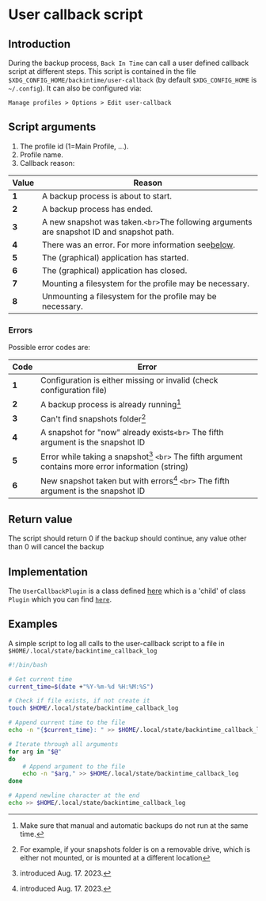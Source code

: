 User callback script
====================

## Introduction

During the backup process, `Back In Time` can call a user defined callback script at different steps.
This script is contained in the file `$XDG_CONFIG_HOME/backintime/user-callback` (by default `$XDG_CONFIG_HOME` is `~/.config`).
It can also be configured via:

```
Manage profiles > Options > Edit user-callback
```

## Script arguments

1. The profile id (1=Main Profile, ...).
2. Profile name.
3. Callback reason:

| Value       | Reason                                                                                      |
| ----------- | ------------------------------------------------------------------------------------------- |
| **1** | A backup process is about to start.                                                         |
| **2** | A backup process has ended.                                                                 |
| **3** | A new snapshot was taken.`<br>`The following arguments are snapshot ID and snapshot path. |
| **4** | There was an error. For more information see[below](#errors).                                  |
| **5** | The (graphical) application has started.                                                    |
| **6** | The (graphical) application has closed.                                                     |
| **7** | Mounting a filesystem for the profile may be necessary.                                     |
| **8** | Unmounting a filesystem for the profile may be necessary.                                   |

### Errors

Possible error codes are:

| Code        | Error                                                                                                  |
| ----------- | ------------------------------------------------------------------------------------------------------ |
| **1** | Configuration is either missing or invalid (check configuration file)                                  |
| **2** | A backup process is already running[^1]                                                                |
| **3** | Can't find snapshots folder[^2]                                                                        |
| **4** | A snapshot for "now" already exists`<br>` The fifth argument is the snapshot ID                      |
| **5** | Error while taking a snapshot[^3] `<br>` The fifth argument contains more error information (string) |
| **6** | New snapshot taken but with errors[^4] `<br>` The fifth argument is the snapshot ID                  |

## Return value

The script should return $0$ if the backup should continue, any value other than $0$ will cancel the backup

## Implementation

The `UserCallbackPlugin` is a class defined [here](https://github.com/bit-team/backintime/blob/dev/common/plugins/usercallback.plugin.py) which is a 'child' of class `Plugin` which you can find [`here`](https://github.com/bit-team/backintime/blob/dev/common/pluginmanager.py).

## Examples

A simple script to log all calls to the user-callback script to a file in `$HOME/.local/state/backintime_callback_log`

```bash
#!/bin/bash

# Get current time
current_time=$(date +"%Y-%m-%d %H:%M:%S")

# Check if file exists, if not create it
touch $HOME/.local/state/backintime_callback_log

# Append current time to the file
echo -n "{$current_time}: " >> $HOME/.local/state/backintime_callback_log

# Iterate through all arguments
for arg in "$@"
do
    # Append argument to the file
    echo -n "$arg," >> $HOME/.local/state/backintime_callback_log
done

# Append newline character at the end
echo >> $HOME/.local/state/backintime_callback_log

```

[^1]: Make sure that manual and automatic backups do not run at the same time.
    
[^2]: For example, if your snapshots folder is on a removable drive, which is either not mounted, or is mounted at a different location
    
[^3]: introduced Aug. 17. 2023.
    
[^4]: introduced Aug. 17. 2023.

